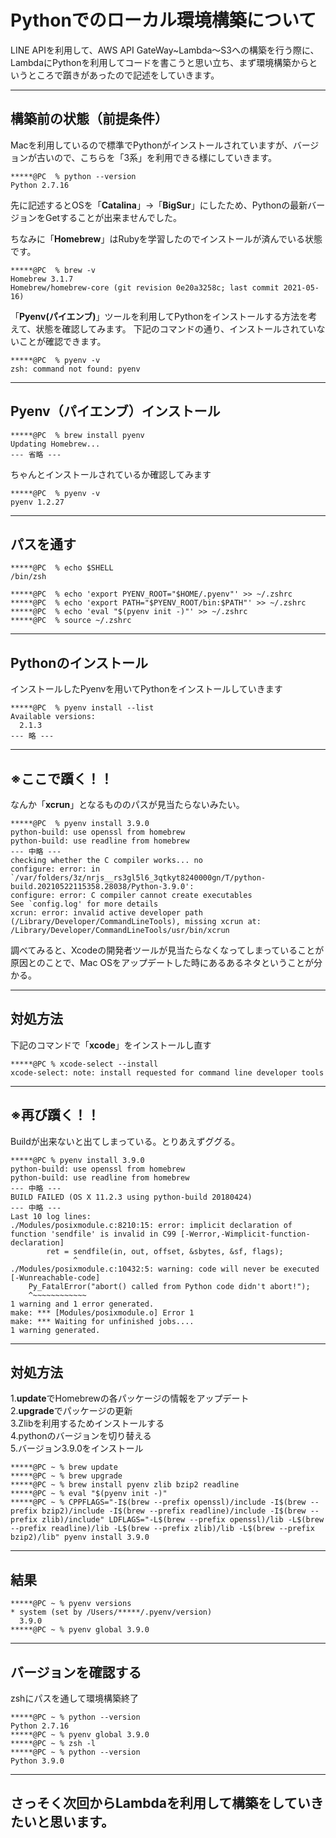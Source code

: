 # Pythonでのローカル環境構築について
LINE APIを利用して、AWS API GateWay~Lambda〜S3への構築を行う際に、LambdaにPythonを利用してコードを書こうと思い立ち、まず環境構築からというところで躓きがあったので記述をしていきます。

---

## 構築前の状態（前提条件）
Macを利用しているので標準でPythonがインストールされていますが、バージョンが古いので、こちらを「3系」を利用できる様にしていきます。

```
*****@PC  % python --version
Python 2.7.16
```

先に記述するとOSを「**Catalina**」→「**BigSur**」にしたため、Pythonの最新バージョンをGetすることが出来ませんでした。

ちなみに「**Homebrew**」はRubyを学習したのでインストールが済んでいる状態です。

```
*****@PC  % brew -v
Homebrew 3.1.7
Homebrew/homebrew-core (git revision 0e20a3258c; last commit 2021-05-16)
```

「**Pyenv(パイエンブ)**」ツールを利用してPythonをインストールする方法を考えて、状態を確認してみます。
下記のコマンドの通り、インストールされていないことが確認できます。

```
*****@PC  % pyenv -v
zsh: command not found: pyenv
```

___
## Pyenv（パイエンブ）インストール

```
*****@PC  % brew install pyenv
Updating Homebrew...
--- 省略 ---
```

ちゃんとインストールされているか確認してみます

```
*****@PC  % pyenv -v
pyenv 1.2.27
```

---
## パスを通す

```
*****@PC  % echo $SHELL
/bin/zsh
```

```
*****@PC  % echo 'export PYENV_ROOT="$HOME/.pyenv"' >> ~/.zshrc
*****@PC  % echo 'export PATH="$PYENV_ROOT/bin:$PATH"' >> ~/.zshrc
*****@PC  % echo 'eval "$(pyenv init -)"' >> ~/.zshrc
*****@PC  % source ~/.zshrc
```

---
## Pythonのインストール
インストールしたPyenvを用いてPythonをインストールしていきます

```
*****@PC  % pyenv install --list
Available versions:
  2.1.3
--- 略 --- 
```

---
## ※ここで躓く！！
なんか「**xcrun**」となるもののパスが見当たらないみたい。

```
*****@PC  % pyenv install 3.9.0
python-build: use openssl from homebrew
python-build: use readline from homebrew
--- 中略 ---
checking whether the C compiler works... no
configure: error: in `/var/folders/3z/nrjs__rs3gl5l6_3qtkyt8240000gn/T/python-build.20210522115358.28038/Python-3.9.0':
configure: error: C compiler cannot create executables
See `config.log' for more details
xcrun: error: invalid active developer path (/Library/Developer/CommandLineTools), missing xcrun at: /Library/Developer/CommandLineTools/usr/bin/xcrun
```

調べてみると、Xcodeの開発者ツールが見当たらなくなってしまっていることが原因とのことで、Mac OSをアップデートした時にあるあるネタということが分かる。

---

## 対処方法
下記のコマンドで「**xcode**」をインストールし直す

```
*****@PC % xcode-select --install
xcode-select: note: install requested for command line developer tools
```

---
## ※再び躓く！！
Buildが出来ないと出てしまっている。とりあえずググる。

```
*****@PC % pyenv install 3.9.0
python-build: use openssl from homebrew
python-build: use readline from homebrew
--- 中略 ---
BUILD FAILED (OS X 11.2.3 using python-build 20180424)
--- 中略 ---
Last 10 log lines:
./Modules/posixmodule.c:8210:15: error: implicit declaration of function 'sendfile' is invalid in C99 [-Werror,-Wimplicit-function-declaration]
        ret = sendfile(in, out, offset, &sbytes, &sf, flags);
              ^
./Modules/posixmodule.c:10432:5: warning: code will never be executed [-Wunreachable-code]
    Py_FatalError("abort() called from Python code didn't abort!");
    ^~~~~~~~~~~~~
1 warning and 1 error generated.
make: *** [Modules/posixmodule.o] Error 1
make: *** Waiting for unfinished jobs....
1 warning generated.
```

---
## 対処方法
1.**update**でHomebrewの各パッケージの情報をアップデート  
2.**upgrade**でパッケージの更新  
3.Zlibを利用するためインストールする  
4.pythonのバージョンを切り替える  
5.バージョン3.9.0をインストール

```
*****@PC ~ % brew update
*****@PC ~ % brew upgrade
*****@PC ~ % brew install pyenv zlib bzip2 readline
*****@PC ~ % eval "$(pyenv init -)"
*****@PC ~ % CPPFLAGS="-I$(brew --prefix openssl)/include -I$(brew --prefix bzip2)/include -I$(brew --prefix readline)/include -I$(brew --prefix zlib)/include" LDFLAGS="-L$(brew --prefix openssl)/lib -L$(brew --prefix readline)/lib -L$(brew --prefix zlib)/lib -L$(brew --prefix bzip2)/lib" pyenv install 3.9.0
```

---
## 結果

```
*****@PC ~ % pyenv versions
* system (set by /Users/*****/.pyenv/version)
  3.9.0
*****@PC ~ % pyenv global 3.9.0
```

---
## バージョンを確認する
zshにパスを通して環境構築終了

```
*****@PC ~ % python --version
Python 2.7.16
*****@PC ~ % pyenv global 3.9.0
*****@PC ~ % zsh -l
*****@PC ~ % python --version
Python 3.9.0
```

---
## さっそく次回からLambdaを利用して構築をしていきたいと思います。